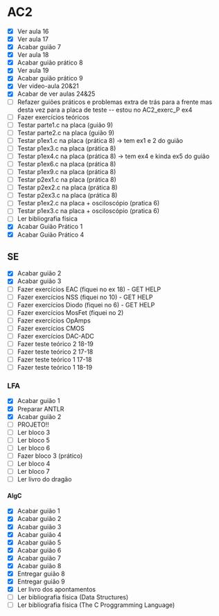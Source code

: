 # AC2

- [x] Ver aula 16
- [x] Ver aula 17
- [x] Acabar guião 7
- [x] Ver aula 18
- [x] Acabar guião prático 8
- [x] Ver aula 19
- [x] Acabar guião prático 9
- [x] Ver video-aula 20&21
- [x] Acabar de ver aulas 24&25
- [ ] Refazer guiões práticos e problemas extra de trás para a frente mas desta vez para a placa de teste -- estou no AC2_exerc_P ex4
- [ ] Fazer exercícios teóricos
- [ ] Testar parte1.c na placa (guião 9)
- [ ] Testar parte2.c na placa (guião 9)
- [ ] Testar p1ex1.c na placa (prática 8) -> tem ex1 e 2 do guião
- [ ] Testar p1ex3.c na placa (prática 8)
- [ ] Testar p1ex4.c na placa (prática 8) -> tem ex4 e kinda ex5 do guião
- [ ] Testar p1ex6.c na placa (prática 8)
- [ ] Testar p1ex9.c na placa (prática 8)
- [ ] Testar p2ex1.c na placa (prática 8)
- [ ] Testar p2ex2.c na placa (prática 8)
- [ ] Testar p2ex3.c na placa (prática 8)
- [ ] Testar p1ex2.c na placa + osciloscópio (pratica 6)
- [ ] Testar p1ex3.c na placa + osciloscópio (pratica 6)
- [ ] Ler bibliografia física
- [x] Acabar Guião Prático 1
- [x] Acabar Guião Prático 4

## SE

- [x] Acabar guião 2
- [x] Acabar guião 3
- [ ] Fazer exercícios EAC (fiquei no ex 18) - GET HELP
- [ ] Fazer exercícios NSS (fiquei no 10) - GET HELP
- [ ] Fazer exercícios Diodo (fiquei no 6) - GET HELP
- [ ] Fazer exercícios MosFet (fiquei no 2)
- [ ] Fazer exercícios OpAmps
- [ ] Fazer exercícios CMOS
- [ ] Fazer exercícios DAC-ADC
- [ ] Fazer teste teórico 2 18-19
- [ ] Fazer teste teórico 2 17-18
- [ ] Fazer teste teórico 1 17-18
- [ ] Fazer teste teórico 1 18-19

### LFA

- [x] Acabar guião 1
- [x] Preparar ANTLR
- [x] Acabar guião 2
- [ ] PROJETO!!
- [ ] Ler bloco 3
- [ ] Ler bloco 5
- [ ] Ler bloco 6
- [ ] Fazer bloco 3 (prático)
- [ ] Ler bloco 4
- [ ] Ler bloco 7
- [ ] Ler livro do dragão

#### AlgC

- [x] Acabar guião 1
- [x] Acabar guião 2
- [x] Acabar guião 3
- [x] Acabar guião 4
- [x] Acabar guião 5
- [x] Acabar guião 6
- [x] Acabar guião 7
- [x] Acabar guião 8
- [x] Entregar guião 8
- [x] Entregar guião 9
- [x] Ler livro dos apontamentos
- [ ] Ler bibliografia física (Data Structures)
- [ ] Ler bibliografia física (The C Proggramming Language)
